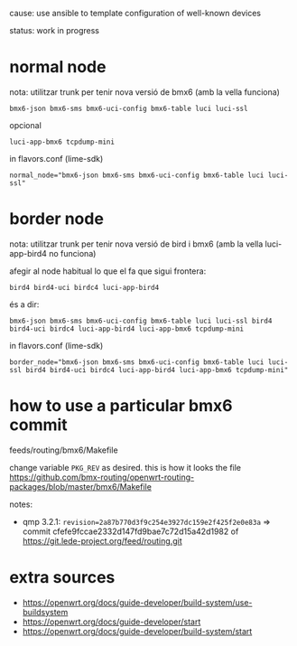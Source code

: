 cause: use ansible to template configuration of well-known devices

status: work in progress

# normal node

nota: utilitzar trunk per tenir nova versió de bmx6 (amb la vella funciona)

    bmx6-json bmx6-sms bmx6-uci-config bmx6-table luci luci-ssl

opcional

    luci-app-bmx6 tcpdump-mini

in flavors.conf (lime-sdk)

    normal_node="bmx6-json bmx6-sms bmx6-uci-config bmx6-table luci luci-ssl"

# border node

nota: utilitzar trunk per tenir nova versió de bird i bmx6 (amb la vella luci-app-bird4 no funciona)

afegir al node habitual lo que el fa que sigui frontera:

    bird4 bird4-uci birdc4 luci-app-bird4

és a dir:

    bmx6-json bmx6-sms bmx6-uci-config bmx6-table luci luci-ssl bird4 bird4-uci birdc4 luci-app-bird4 luci-app-bmx6 tcpdump-mini

in flavors.conf (lime-sdk)

    border_node="bmx6-json bmx6-sms bmx6-uci-config bmx6-table luci luci-ssl bird4 bird4-uci birdc4 luci-app-bird4 luci-app-bmx6 tcpdump-mini"

# how to use a particular bmx6 commit

feeds/routing/bmx6/Makefile

change variable `PKG_REV` as desired. this is how it looks the file https://github.com/bmx-routing/openwrt-routing-packages/blob/master/bmx6/Makefile

notes:

- qmp 3.2.1: `revision=2a87b770d3f9c254e3927dc159e2f425f2e0e83a` => commit cfefe9fccae2332d147fd9bae7c72d15a42d1982 of https://git.lede-project.org/feed/routing.git

# extra sources

- https://openwrt.org/docs/guide-developer/build-system/use-buildsystem
- https://openwrt.org/docs/guide-developer/start
- https://openwrt.org/docs/guide-developer/build-system/start
